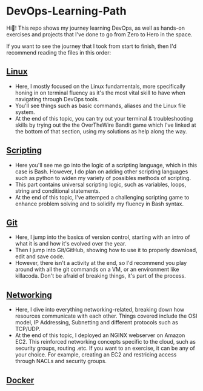 # DevOps-Learning-Path

Hi👋! This repo shows my journey learning DevOps, as well as hands-on exercises and projects that I've done to go from Zero to Hero in the space. 

If you want to see the journey that I took from start to finish, then I'd recommend reading the files in this order:

## [Linux](https://github.com/SiadA2/DevOps-Learning-Path/tree/main/Linux/Basic-Commands) 

- Here, I mostly focused on the Linux fundamentals, more specifically honing in on terminal fluency as it's the most vital skill to have when navigating through DevOps tools.
- You'll see things such as basic commands, aliases and the Linux file system.
- At the end of this topic, you can try out your terminal & troubleshooting skills by trying out the the OverTheWire Bandit game which I've linked at the bottom of that section, using my solutions as help along the way.

## [Scripting](https://github.com/SiadA2/DevOps-Learning-Path/tree/main/Linux/Basic-Commands)

- Here you'll see me go into the logic of a scripting language, which in this case is Bash. However, I do plan on adding other scripting languages such as python to widen my variety of possibles methods of scripting. 
- This part contains universal scripting logic, such as variables, loops, string and conditional statements.
- At the end of this topic, I've attemped a challenging scripting game to enhance problem solving and to solidify my fluency in Bash syntax.

## [Git](https://github.com/SiadA2/DevOps-Learning-Path/tree/main/Linux/Basic-Commands)

- Here, I jump into the basics of version control, starting with an intro of what it is and how it's evolved over the year.
- Then I jump into Git/GitHub, showing how to use it to properly download, edit and save code. 
- However, there isn't a activity at the end, so I'd recommend you play around with all the git commands on a VM, or an environment like killacoda. Don't be afraid of breaking things, it's part of the process.

## [Networking](https://github.com/SiadA2/DevOps-Learning-Path/tree/main/Linux/Basic-Commands)

- Here, I dive into everything networking-related, breaking down how resources communicate with each other. Things covered include the OSI model, IP Addressing, Subnetting and different protocols such as TCP/UDP.
- At the end of this topic, I deployed an NGINX webserver on Amazon EC2. This reinforced networking concepts specific to the cloud, such as security groups, routing .etc. If you want to an exercise, it can be any of your choice. For example, creating an EC2 and restricing access through NACLs and security groups.

## [Docker](https://github.com/SiadA2/DevOps-Learning-Path/tree/main/Linux/Basic-Commands)

